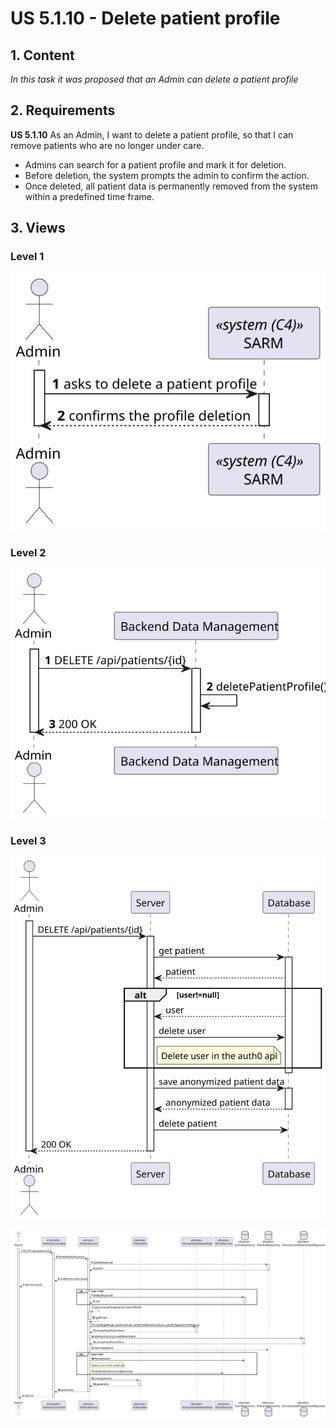# US 5.1.10 - Delete patient profile

##  1. Content

*In this task it was proposed that an Admin can delete a patient profile*

## 2. Requirements

**US 5.1.10**  As an Admin, I want to delete a patient profile, so that I can remove patients who are no longer under care.

- Admins can search for a patient profile and mark it for deletion.
- Before deletion, the system prompts the admin to confirm the action.
- Once deleted, all patient data is permanently removed from the system within a predefined time frame.

## 3. Views

### Level 1

![Process view level 1](views/level1/process-view.svg)

### Level 2

![Process view level 2](views/level2/process-view.svg)

### Level 3

![Process view level 3](views/level3/process-view.svg)

![Process view level 3](views/level3/process-view-2.svg)